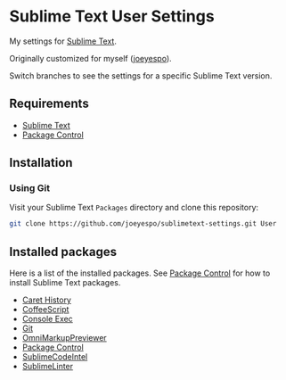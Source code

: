 Sublime Text User Settings
============================

My settings for [Sublime Text][].

Originally customized for myself ([joeyespo][]).

Switch branches to see the settings for a specific Sublime Text version.


Requirements
------------

- [Sublime Text][]
- [Package Control][]


Installation
------------

### Using Git

Visit your Sublime Text `Packages` directory and clone this repository:

```bash
git clone https://github.com/joeyespo/sublimetext-settings.git User
```


Installed packages
------------------

Here is a list of the installed packages. See [Package Control][] for how
to install Sublime Text packages.

- [Caret History][]
- [CoffeeScript][]
- [Console Exec][]
- [Git][]
- [OmniMarkupPreviewer][]
- [Package Control][]
- [SublimeCodeIntel][]
- [SublimeLinter][]


[joeyespo]: http://github.com/joeyespo
[Sublime Text]: http://www.sublimetext.com
[Caret History]: https://github.com/FichteFoll/Caret-History
[CoffeeScript]: http://xavura.github.com/CoffeeScript-Sublime-Plugin
[Console Exec]:https://github.com/joeyespo/sublimetext-console-exec
[Git]:https://github.com/kemayo/sublime-text-2-git
[OmniMarkupPreviewer]:http://timonwong.github.com/OmniMarkupPreviewer
[Package Control]:http://wbond.net/sublime_packages/package_control
[SublimeCodeIntel]:http://github.com/Kronuz/SublimeCodeIntel
[SublimeLinter]:http://github.com/SublimeLinter/SublimeLinter
